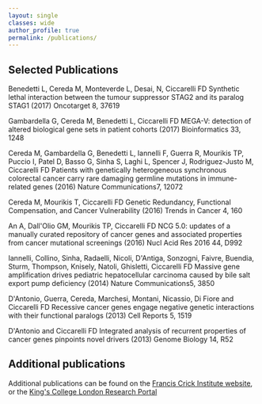 ```yaml
---
layout: single
classes: wide
author_profile: true
permalink: /publications/
---
```

## Selected Publications
Benedetti L, Cereda M, Monteverde L, Desai, N, Ciccarelli FD Synthetic lethal interaction between the tumour suppressor STAG2 and its paralog STAG1 (2017) Oncotarget 8, 37619

Gambardella G, Cereda M, Benedetti L, Ciccarelli FD MEGA-V: detection of altered biological gene sets in patient cohorts (2017) Bioinformatics  33, 1248

Cereda M, Gambardella G, Benedetti L, Iannelli F, Guerra R, Mourikis TP, Puccio I, Patel D, Basso G, Sinha S, Laghi L, Spencer J, Rodriguez-Justo M, Ciccarelli FD Patients with genetically heterogeneous synchronous colorectal cancer carry rare damaging germline mutations in immune-related genes (2016) Nature Communications7, 12072

Cereda M, Mourikis T, Ciccarelli FD Genetic Redundancy, Functional Compensation, and Cancer Vulnerability (2016) Trends in Cancer  4, 160

An A, Dall'Olio GM, Mourikis TP, Ciccarelli FD NCG 5.0: updates of a manually curated repository of cancer genes and associated properties from cancer mutational screenings (2016) Nucl Acid Res 2016 44, D992

Iannelli, Collino, Sinha, Radaelli, Nicoli, D'Antiga, Sonzogni, Faivre, Buendia, Sturm, Thompson, Knisely, Natoli, Ghisletti, Ciccarelli FD Massive gene amplification drives pediatric hepatocellular carcinoma caused by bile salt export pump deficiency (2014) Nature Communications5, 3850

D'Antonio, Guerra, Cereda, Marchesi, Montani, Nicassio, Di Fiore and Ciccarelli FD Recessive cancer genes engage negative genetic interactions with their functional paralogs (2013) Cell Reports 5, 1519

D'Antonio and Ciccarelli FD Integrated analysis of recurrent properties of cancer genes pinpoints novel drivers (2013) Genome Biology 14, R52

## Additional publications

Additional publications can be found on the [Francis Crick Institute website](https://www.crick.ac.uk/research/a-z-researchers/researchers-a-c/francesca-ciccarelli/publications/), or the [King's College London Research Portal](https://kclpure.kcl.ac.uk/portal/en/persons/francesca-ciccarelli(49d1fecc-b280-47e0-b19a-05900f98dc79)/publications.html)
